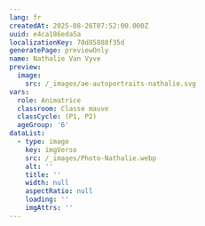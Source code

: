 ```yaml
---
lang: fr
createdAt: 2025-08-26T07:52:00.000Z
uuid: e4ca186eda5a
localizationKey: 70d85888f35d
generatePage: previewOnly
name: Nathalie Van Vyve
preview:
  image:
    src: /_images/ae-autoportraits-nathalie.svg
vars:
  role: Animatrice
  classroom: Classe mauve
  classCycle: (P1, P2)
  ageGroup: '6'
dataList:
  - type: image
    key: imgVerso
    src: /_images/Photo-Nathalie.webp
    alt: ''
    title: ''
    width: null
    aspectRatio: null
    loading: ''
    imgAttrs: ''
---
```


